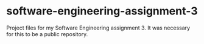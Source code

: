 # software-engineering-assignment-3
Project files for my Software Engineering assignment 3. It was necessary for this to be a public repository.
